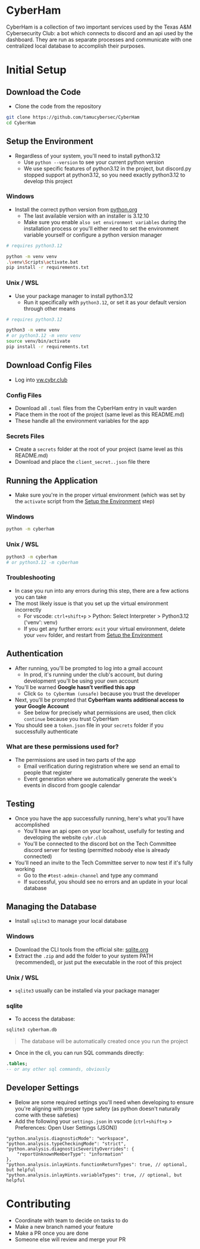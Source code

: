 # CyberHam

CyberHam is a collection of two important services used by the Texas A&M Cybersecurity Club: a bot which connects to discord and an api used by the dashboard. They are run as separate processes and communicate with one centralized local database to accomplish their purposes.

# Initial Setup

## Download the Code

-   Clone the code from the repository

```bash
git clone https://github.com/tamucybersec/CyberHam
cd CyberHam
```

## Setup the Environment

-   Regardless of your system, you'll need to install python3.12
    -   Use `python --version` to see your current python version
    -   We use specific features of python3.12 in the project, but discord.py stopped support at python3.12, so you need exactly python3.12 to develop this project

### Windows

-   Install the correct python version from [python.org](https://www.python.org/downloads/release/python-31210/)
    -   The last available version with an installer is 3.12.10
    -   Make sure you enable `also set environment variables` during the installation process or you'll either need to set the environment variable yourself or configure a python version manager

```bash
# requires python3.12

python -m venv venv
.\venv\Scripts\activate.bat
pip install -r requirements.txt
```

### Unix / WSL

-   Use your package manager to install python3.12
    -   Run it specifically with `python3.12`, or set it as your default version through other means

```bash
# requires python3.12

python3 -m venv venv
# or python3.12 -m venv venv
source venv/bin/activate
pip install -r requirements.txt
```

## Download Config Files

-   Log into [vw.cybr.club](https://vw.cybr.club)

### Config Files

-   Download all `.toml` files from the CyberHam entry in vault warden
-   Place them in the root of the project (same level as this README.md)
-   These handle all the environment variables for the app

### Secrets Files

-   Create a `secrets` folder at the root of your project (same level as this README.md)
-   Download and place the `client_secret..json` file there

## Running the Application

-   Make sure you're in the proper virtual environment (which was set by the `activate` script from the [Setup the Environment](#setup-the-environment) step)

### Windows

```bash
python -m cyberham
```

### Unix / WSL

```bash
python3 -m cyberham
# or python3.12 -m cyberham
```

### Troubleshooting

-   In case you run into any errors during this step, there are a few actions you can take
-   The most likely issue is that you set up the virtual environment incorrectly
    -   For vscode: `ctrl+shift+p` > Python: Select Interpreter > Python3.12 ('venv': venv)
    -   If you get any further errors: `exit` your virtual environment, delete your `venv` folder, and restart from [Setup the Environment](#setup-the-environment)

## Authentication

-   After running, you'll be prompted to log into a gmail account
    -   In prod, it's running under the club's account, but during development you'll be using your own account
-   You'll be warned **Google hasn’t verified this app**
    -   Click `Go to CyberHam (unsafe)` because you trust the developer
-   Next, you'll be prompted that **CyberHam wants additional access to your Google Account**
    -   See below for precisely what permissions are used, then click `continue` because you trust CyberHam
-   You should see a `token.json` file in your `secrets` folder if you successfully authenticate

### What are these permissions used for?
-   The permissions are used in two parts of the app
    -   Email verification during registration where we send an email to people that register
    -   Event generation where we automatically generate the week's events in discord from google calendar

## Testing

-   Once you have the app successfully running, here's what you'll have accomplished
    -   You'll have an api open on your localhost, usefully for testing and developing the website `cybr.club`
    -   You'll be connected to the discord bot on the Tech Committee discord server for testing (permitted nobody else is already connected)
-   You'll need an invite to the Tech Committee server to now test if it's fully working
    -   Go to the `#test-admin-channel` and type any command
    -   If successful, you should see no errors and an update in your local database

## Managing the Database

-   Install `sqlite3` to manage your local database

### Windows

-   Download the CLI tools from the official site: [sqlite.org](https://sqlite.org/download.html)
-   Extract the `.zip` and add the folder to your system PATH (recommended), or just put the executable in the root of this project

### Unix / WSL

-   `sqlite3` usually can be installed via your package manager

### sqlite

-   To access the database:

```bash
sqlite3 cyberham.db
```

> The database will be automatically created once you run the project

-   Once in the cli, you can run SQL commands directly:

```sql
.tables;
-- or any other sql commands, obviously
```

## Developer Settings

-   Below are some required settings you'll need when developing to ensure you're aligning with proper type safety (as python doesn't naturally come with these safeties)
-   Add the following your `settings.json` in vscode (`ctrl+shift+p` > Preferences: Open User Settings (JSON))

```jsonc
"python.analysis.diagnosticMode": "workspace",
"python.analysis.typeCheckingMode": "strict",
"python.analysis.diagnosticSeverityOverrides": {
    "reportUnknownMemberType": "information"
},
"python.analysis.inlayHints.functionReturnTypes": true, // optional, but helpful
"python.analysis.inlayHints.variableTypes": true, // optional, but helpful
```

# Contributing

-   Coordinate with team to decide on tasks to do
-   Make a new branch named your feature
-   Make a PR once you are done
-   Someone else will review and merge your PR
